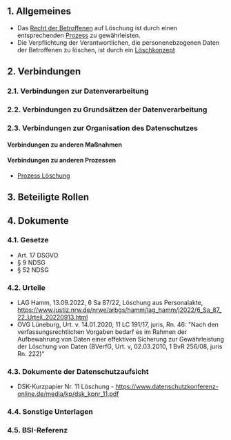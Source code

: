 ## 1. Allgemeines
- Das [Recht der Betroffenen](../Grundsaetze-Datenverarbeitung/Betroffenenrechte.md) auf Löschung ist durch einen entsprechenden [Prozess](../Organisation/Prozess-Loeschung.md) zu gewährleisten.
- Die Verpflichtung der Verantwortlichen, die personenebzogenen Daten der Betroffenen zu löschen, ist durch ein [Löschkonzept](../Organisation/Löschkonzept.md) 
## 2. Verbindungen
### 2.1. Verbindungen zur Datenverarbeitung
### 2.2. Verbindungen zu Grundsätzen der Datenverarbeitung
### 2.3. Verbindungen zur Organisation des Datenschutzes
#### Verbindungen zu anderen Maßnahmen
#### Verbindungen zu anderen Prozessen
- [Prozess Löschung](../Organisation/Prozess-Loeschung.md)
## 3. Beteiligte Rollen
## 4. Dokumente
### 4.1. Gesetze
- Art. 17 DSGVO
- § 9 NDSG
- § 52 NDSG
### 4.2. Urteile
- LAG Hamm, 13.09.2022, 6 Sa 87/22, Löschung aus Personalakte, https://www.justiz.nrw.de/nrwe/arbgs/hamm/lag_hamm/j2022/6_Sa_87_22_Urteil_20220913.html
- OVG Lüneburg, Urt. v. 14.01.2020, 11 LC 191/17, juris, Rn. 46: "Nach den verfassungsrechtlichen Vorgaben bedarf es im Rahmen der Aufbewahrung von Daten einer effektiven Sicherung zur Gewährleistung der Löschung von Daten (BVerfG, Urt. v, 02.03.2010, 1 BvR 256/08, juris Rn. 222)"
### 4.3. Dokumente der Datenschutzaufsicht
- DSK-Kurzpapier Nr. 11 Löschung - https://www.datenschutzkonferenz-online.de/media/kp/dsk_kpnr_11.pdf
### 4.4. Sonstige Unterlagen
### 4.5. BSI-Referenz
